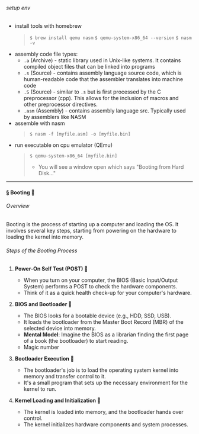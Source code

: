 ###### setup env
- install tools with homebrew
    > `$ brew install qemu nasm`
    > `$ qemu-system-x86_64 --version`
    > `$ nasm -v`
- assembly code file types:
    - `.a` (Archive) - static library used in Unix-like systems. It contains compiled object files that can be linked into programs
    - `.s` (Source) - contains assembly language source code, which is human-readable code that the assembler translates into machine code
    - `.S` (Source) - similar to `.s` but is first processed by the C preprocessor (cpp). This allows for the inclusion of macros and other preprocessor directives.
    - `.asm` (Assembly) - contains assembly language src. Typically used by assemblers like NASM
- assemble with nasm
    > `$ nasm -f [myfile.asm] -o [myfile.bin]`
- run executable on cpu emulator (QEmu)
    > `$ qemu-system-x86_64 [myfile.bin]`
    > - You will see a window open which says "Booting from Hard Disk..."
---

#### § Booting 🚀

###### Overview

Booting is the process of starting up a computer and loading the OS. It involves several key steps, starting from powering on the hardware to loading the kernel into memory.

###### Steps of the Booting Process

1. **Power-On Self Test (POST) 🔌**
   - When you turn on your computer, the BIOS (Basic Input/Output System) performs a POST to check the hardware components.
   - Think of it as a quick health check-up for your computer's hardware.

2. **BIOS and Bootloader 📜**
   - The BIOS looks for a bootable device (e.g., HDD, SSD, USB).
   - It loads the bootloader from the Master Boot Record (MBR) of the selected device into memory.
   - **Mental Model**: Imagine the BIOS as a librarian finding the first page of a book (the bootloader) to start reading.
   - Magic number

3. **Bootloader Execution 🔄**
   - The bootloader's job is to load the operating system kernel into memory and transfer control to it.
   - It's a small program that sets up the necessary environment for the kernel to run.

4. **Kernel Loading and Initialization 🧠**
   - The kernel is loaded into memory, and the bootloader hands over control.
   - The kernel initializes hardware components and system processes.